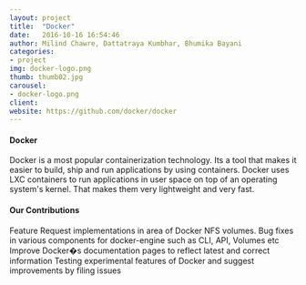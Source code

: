 ```yaml
---
layout: project
title:  "Docker"
date:   2016-10-16 16:54:46
author: Milind Chawre, Dattatraya Kumbhar, Bhumika Bayani
categories:
- project
img: docker-logo.png
thumb: thumb02.jpg
carousel:
- docker-logo.png
client: 
website: https://github.com/docker/docker
---
```


#### Docker
Docker is a most popular containerization technology. Its a tool that makes it  easier to build, ship and run applications by using containers.
Docker uses LXC containers to run applications in user space on top of an operating system's kernel. That makes them very lightweight and very fast.


#### Our Contributions
Feature Request implementations in area of Docker NFS volumes. 
Bug fixes in various components for docker-engine such as CLI, API, Volumes etc
Improve Docker�s documentation pages to reflect latest and correct information
Testing experimental features of Docker and suggest improvements by filing issues